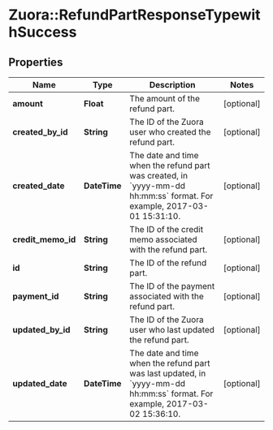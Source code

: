 # Zuora::RefundPartResponseTypewithSuccess

## Properties
Name | Type | Description | Notes
------------ | ------------- | ------------- | -------------
**amount** | **Float** | The amount of the refund part.  | [optional] 
**created_by_id** | **String** | The ID of the Zuora user who created the refund part.  | [optional] 
**created_date** | **DateTime** | The date and time when the refund part was created, in &#x60;yyyy-mm-dd hh:mm:ss&#x60; format. For example, 2017-03-01 15:31:10.  | [optional] 
**credit_memo_id** | **String** | The ID of the credit memo associated with the refund part.  | [optional] 
**id** | **String** | The ID of the refund part.  | [optional] 
**payment_id** | **String** | The ID of the payment associated with the refund part.  | [optional] 
**updated_by_id** | **String** | The ID of the Zuora user who last updated the refund part.  | [optional] 
**updated_date** | **DateTime** | The date and time when the refund part was last updated, in &#x60;yyyy-mm-dd hh:mm:ss&#x60; format. For example, 2017-03-02 15:36:10.  | [optional] 


